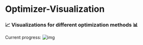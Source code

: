# Optimizer-Visualization
### :chart_with_upwards_trend: Visualizations for different optimization methods :bar_chart:
Current progress:
![img](https://github.com/AntonAsmirko/Optimizer-Visualization/blob/main/img/Screenshot%202021-03-12%20at%2009.13.56.png)
